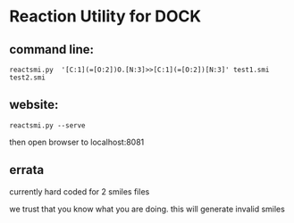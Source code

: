 Reaction Utility for DOCK
=========================

command line:
-------------

    reactsmi.py  '[C:1](=[O:2])O.[N:3]>>[C:1](=[O:2])[N:3]' test1.smi test2.smi 


website: 
-------

    reactsmi.py --serve

then open browser to localhost:8081


errata
-------
currently hard coded for 2 smiles files

we trust that you know what you are doing. this will generate invalid smiles
